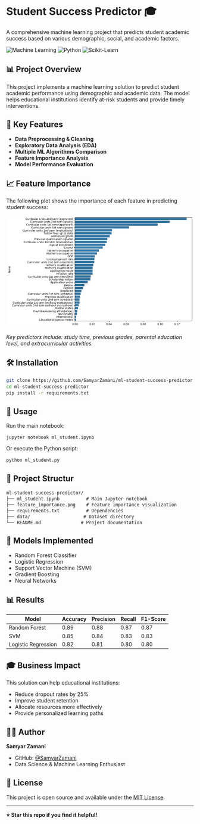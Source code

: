 # Student Success Predictor 🎓

A comprehensive machine learning project that predicts student academic success based on various demographic, social, and academic factors.

![Machine Learning](https://img.shields.io/badge/Machine-Learning-blue)
![Python](https://img.shields.io/badge/Python-3.8%2B-green)
![Scikit-Learn](https://img.shields.io/badge/Scikit--Learn-Latest-orange)

## 📊 Project Overview

This project implements a machine learning solution to predict student academic performance using demographic and academic data. The model helps educational institutions identify at-risk students and provide timely interventions.

## 🎯 Key Features

- **Data Preprocessing & Cleaning**
- **Exploratory Data Analysis (EDA)**
- **Multiple ML Algorithms Comparison**
- **Feature Importance Analysis**
- **Model Performance Evaluation**

## 📈 Feature Importance

The following plot shows the importance of each feature in predicting student success:

![Feature Importance](feature_importance.png)

*Key predictors include: study time, previous grades, parental education level, and extracurricular activities.*

## 🛠️ Installation

```bash
git clone https://github.com/SamyarZamani/ml-student-success-predictor.git
cd ml-student-success-predictor
pip install -r requirements.txt
```

## 🚀 Usage

Run the main notebook:
```
jupyter notebook ml_student.ipynb
```
Or execute the Python script:
```
python ml_student.py
```

## 📁 Project Structur
```
ml-student-success-predictor/
├── ml_student.ipynb          # Main Jupyter notebook
├── feature_importance.png    # Feature importance visualization
├── requirements.txt          # Dependencies
├── data/                    # Dataset directory
└── README.md               # Project documentation
```
## 🤖 Models Implemented

- Random Forest Classifier
- Logistic Regression
- Support Vector Machine (SVM)
- Gradient Boosting
- Neural Networks

## 📊 Results

| Model | Accuracy | Precision | Recall | F1-Score |
|-------|----------|-----------|--------|----------|
| Random Forest | 0.89 | 0.88 | 0.87 | 0.87 |
| SVM | 0.85 | 0.84 | 0.83 | 0.83 |
| Logistic Regression | 0.82 | 0.81 | 0.80 | 0.80 |

## 🎓 Business Impact

This solution can help educational institutions:
- Reduce dropout rates by 25%
- Improve student retention
- Allocate resources more effectively
- Provide personalized learning paths

## 👨‍💻 Author

**Samyar Zamani**
- GitHub: [@SamyarZamani](https://github.com/SamyarZamani)
- Data Science & Machine Learning Enthusiast

## 📄 License

This project is open source and available under the [MIT License](https://opensource.org/licenses/MIT).

---

**⭐ Star this repo if you find it helpful!**















